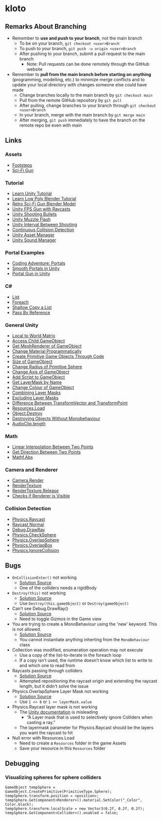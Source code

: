 # kloto

## Remarks About Branching
- Remember to **use and push to your branch**, not the main branch
	- To be on your branch, `git checkout <user>Branch`
	- To push to your branch, `git push -u origin <user>Branch`
	- After pushing to your branch, submit a pull request to the main branch
		- Note: Pull requests can be done remotely through the GitHub website
- Remember to **pull from the main branch before starting on anything**
(programming, modelling, etc.) to minimize merge conflicts and to update your local
directory with changes someone else could have made
	- Change branches locally to the main branch by `git checkout main`
	- Pull from the remote GitHub repository by `git pull`
	- After pulling, change branches to your branch through `git checkout <user>Branch` 
	- In your branch, merge with the main branch by `git merge main`
	- After merging, `git push` immediately to have the branch on the remote repo be
	even with main

## Links
### Assets
- [Footsteps](https://assetstore.unity.com/packages/audio/sound-fx/foley/footsteps-essentials-189879)
- [Sci-Fi Gun](https://assetstore.unity.com/packages/audio/sound-fx/weapons/sci-fi-gun-sounds-pack-lite-141125)

### Tutorial
- [Learn Unity Tutorial](https://youtu.be/pwZpJzpE2lQ)
- [Learn Low Poly Blender Tutorial](https://youtu.be/1jHUY3qoBu8)
- [Retro Sci-Fi Gun Blender Model](https://youtu.be/nBmtTOQCfTo)
- [Unity FPS Gun with Raycasts](https://youtu.be/THnivyG0Mvo)
- [Unity Shooting Bullets](https://youtu.be/6eIVxyxoimc)
- [Unity Muzzle Flash](https://youtu.be/rf7gHVixmmc)
- [Unity Interval Between Shooting](https://forum.unity.com/threads/script-for-bullet-with-a-second-delay.720470/)
- [Continuous Collision Detection](http://wiki.unity3d.com/index.php?title=DontGoThroughThings&_ga=2.49978917.2097179850.1624410069-592288669.1621822495&_gl=1*c1ab9y*_ga*NTkyMjg4NjY5LjE2MjE4MjI0OTU.*_ga_1S78EFL1W5*MTYyNDQ5MDA4Mi4yMi4xLjE2MjQ0OTAyNTguNjA)
- [Unity Asset Manager](https://youtu.be/7GcEW6uwO8E)
- [Unity Sound Manager](https://youtu.be/QL29aTa7J5Q)

### Portal Examples
- [Coding Adventure: Portals](https://youtu.be/cWpFZbjtSQg)
- [Smooth Portals in Unity](https://youtu.be/cuQao3hEKfs)
- [Portal Gun in Unity](https://youtu.be/PkGjYig8avo)

### C#
- [List](https://docs.microsoft.com/en-us/dotnet/api/system.collections.generic.list-1?view=net-5.0)
- [Foreach](https://stackoverflow.com/questions/18863187/how-can-i-loop-through-a-listt-and-grab-each-item)
- [Shallow Copy a List](https://stackoverflow.com/questions/222598/how-do-i-clone-a-generic-list-in-c)
- [Pass By Reference](https://docs.microsoft.com/en-us/dotnet/csharp/language-reference/keywords/ref)

### General Unity
- [Local to World Matrix](https://docs.unity3d.com/ScriptReference/Transform-localToWorldMatrix.html)
- [Access Child GameObject](https://answers.unity.com/questions/464616/access-child-of-a-gameobject.html)
- [Get MeshRenderer of GameObject](https://answers.unity.com/questions/959195/get-meshrenderer-component-of-gameobjects-in-an-ar.html)
- [Change Material Programmatically](https://stackoverflow.com/questions/39930186/create-material-from-code-and-assign-it-to-an-object)
- [Create Primitive Game Objects Through Code](https://docs.unity3d.com/ScriptReference/GameObject.CreatePrimitive.html)
- [Size of GameObject](https://answers.unity.com/questions/24012/find-size-of-gameobject.html)
- [Change Radius of Primitive Sphere](https://answers.unity.com/questions/577187/increase-the-radius-of-unitys-primitive-sphere.html)
- [Change Axis of GameObject](https://answers.unity.com/questions/62675/redefine-axis-of-an-object.html)
- [Add Script to GameObject](https://answers.unity.com/questions/1136397/how-to-add-a-script-to-a-gameobject-during-runtime.html)
- [Get LayerMask by Name](https://docs.unity3d.com/ScriptReference/LayerMask.NameToLayer.html)
- [Change Colour of GameObject](https://docs.unity3d.com/ScriptReference/Material.SetColor.html)
- [Combining Layer Masks](https://answers.unity.com/questions/8715/how-do-i-use-layermasks.html)
- [Excluding Layer Masks](https://answers.unity.com/questions/1343414/ignore-one-layermask-question.html)
- [Difference Between TransformVector and TransformPoint](https://answers.unity.com/questions/1021968/difference-between-transformtransformvector-and-tr.html)
- [Resources.Load](https://docs.unity3d.com/ScriptReference/Resources.Load.html)
- [Object.Destroy](https://docs.unity3d.com/ScriptReference/Object.Destroy.html)
- [Destroying Objects Without Monobehaviour](https://forum.unity.com/threads/destroy-without-monobehaviour.160249/)
- [AudioClip.length](https://docs.unity3d.com/ScriptReference/AudioClip-length.html)

### Math
- [Linear Interpolation Between Two Points](https://docs.unity3d.com/ScriptReference/Vector3.Lerp.html)
- [Get Direction Between Two Points](https://answers.unity.com/questions/697830/how-to-calculate-direction-between-2-objects.html)
- [Mathf.Abs](https://docs.unity3d.com/ScriptReference/Mathf.Abs.html)

### Camera and Renderer
- [Camera.Render](https://docs.unity3d.com/ScriptReference/Camera.Render.html)
- [RenderTexture](https://docs.unity3d.com/ScriptReference/RenderTexture-ctor.html)
- [RenderTexture.Release](https://docs.unity3d.com/ScriptReference/RenderTexture.Release.html)
- [Checks if Renderer is Visible](https://wiki.unity3d.com/index.php/IsVisibleFrom)

### Collision Detection
- [Physics.Raycast](https://docs.unity3d.com/ScriptReference/Physics.Raycast.html)
- [Raycast Normal](https://docs.unity3d.com/ScriptReference/RaycastHit-normal.html)
- [Debug.DrawRay](https://docs.unity3d.com/ScriptReference/Debug.DrawRay.html)
- [Physics.CheckSphere](https://docs.unity3d.com/ScriptReference/Physics.CheckSphere.html)
- [Physics.OverlapSphere](https://docs.unity3d.com/ScriptReference/Physics.OverlapSphere.html)
- [Physics.OverlapBox](https://docs.unity3d.com/ScriptReference/Physics.OverlapBox.html)
- [Physics.IgnoreCollision](https://docs.unity3d.com/ScriptReference/Physics.IgnoreCollision.html)

## Bugs
- `OnCollisionEnter()` not working
	- [Solution Source](https://forum.unity.com/threads/oncollisionenter-not-working.99149/)
	- One of the colliders needs a rigidBody
- `Destroy(this)` not working
	- [Solution Source](https://answers.unity.com/questions/478876/destroythis-not-working-properly.html)
	- Use `Destroy(this.gameObject)` or `Destroy(gameObject)`
- Can't see Debug.DrawRay()
	- [Solution Source](https://answers.unity.com/questions/1441912/debugdrawray-isnt-working-at-all.html)
	- Need to toggle Gizmos in the Game view
- You are trying to create a MonoBehaviour using the 'new' keyword. This is not allowed.
	- [Solution Source](https://answers.unity.com/questions/653904/you-are-trying-to-create-a-monobehaviour-using-the-2.html)
	- You cannot instantiate anything inherting from the `MonoBehaviour` class
- Collection was modified, enumeration operation may not execute
	- Use a copy of the list-to-iterate in the foreach loop
	- If a copy isn’t used, the runtime doesn’t know which list to write to and which one to read from
- Raycasts passing through colliders
	- [Solution Source](https://forum.unity.com/threads/raycast-not-finding-objects-collider.323109/)
	- Attempted repositioning the raycast origin and extending the raycast length, but it didn't solve the issue
- Physics.OverlapSphere Layer Mask not working
	- [Solution Source](https://answers.unity.com/questions/681890/how-to-use-physicsoverlapsphere-with-layer-mask.html)
	- Use `1 << 8` or `1 << layerMask.value`
- Physics.Raycast layer mask is not working
	- The [Unity documentation](https://docs.unity3d.com/ScriptReference/Physics.Raycast.html) is misleading
		- “A Layer mask that is used to selectively ignore Colliders when casting a ray.”
	- The layermask parameter for Physics.Raycast should be the layers you want the raycast to hit
- Null error with Resources.Load
	- Need to create a `Resources` folder in the game Assets
	- Save your resource in this `Resources` folder


## Debugging

### Visualizing spheres for sphere colliders
```
GameObject tempSphere = GameObject.CreatePrimitive(PrimitiveType.Sphere);
tempSphere.transform.position = <position>;
tempSphere.GetComponent<Renderer>().material.SetColor("_Color", Color.black);
tempSphere.transform.localScale = new Vector3(0.2f, 0.2f, 0.2f);
tempSphere.GetComponent<Collider>().enabled = false;
```